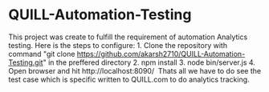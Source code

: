 ﻿# QUILL-Automation-Testing
﻿This project was create to fulfill the requirement of automation Analytics testing. Here is the steps to configure:
﻿1. Clone the repository with command "git clone https://github.com/akarsh2710/QUILL-Automation-Testing.git" in the preffered directory
﻿2. npm install
﻿3. node bin/server.js
﻿4. Open browser and hit http://localhost:8090/
﻿
Thats all we have to do see the test case which is specific written to QUILL.com to do analytics tracking.
